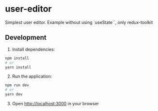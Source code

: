 # user-editor

Simplest user editor. Example without using `useState``, only redux-toolkit

## Development

1. Install dependencies:

```bash
npm install
# or
yarn install
```

2. Run the application:

```bash
npm run dev
# or
yarn dev
```

3. Open [http://localhost:3000](http://localhost:3000) in your browser
